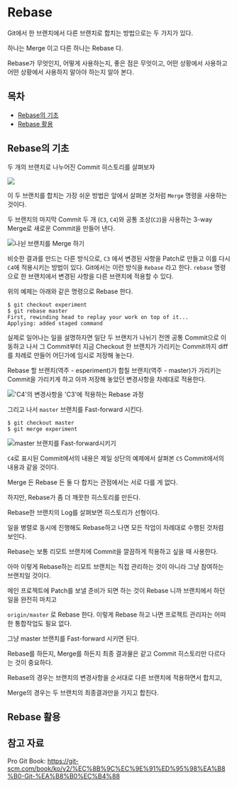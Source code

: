 # Rebase

Git에서 한 브랜치에서 다른 브랜치로 합치는 방법으로는 두 가지가 있다.

하나는 Merge 이고 다른 하나는 Rebase 다.

Rebase가 무엇인지, 어떻게 사용하는지, 좋은 점은 무엇이고, 어떤 상황에서 사용하고
어떤 상황에서 사용하지 말아야 하는지 알아 본다.



## 목차

- [Rebase의 기초](#rebase의-기초)
- [Rebase 활용](#rebase-활용)



## Rebase의 기초

두 개의 브랜치로 나누어진 Commit 히스토리를 살펴보자

![](https://git-scm.com/book/en/v2/images/basic-rebase-1.png)

이 두 브랜치를 합치는 가장 쉬운 방법은 앞에서 살펴본 것처럼 ``Merge`` 명령을 사용하는 것이다.

두 브랜치의 마지막 Commit 두 개 (``C3``, ``C4``)와 공통 조상(``C2``)을 사용하는
3-way Merge로 새로운 Commit을 만들어 낸다.

![나뉜 브랜치를 Merge 하기](https://git-scm.com/book/en/v2/images/basic-rebase-2.png)

비슷한 결과를 만드는 다른 방식으로, ``C3`` 에서 변경된 사항을 Patch로 만들고 이를 다시 ``C4``에 적용시키는 방법이 있다. Git에서는 이런 방식을 ``Rebase`` 라고 한다. ``rebase`` 명령으로 한 브랜치에서 변경된 사항을 다른 브랜치에 적용할 수 있다.

위의 예제는 아래와 같은 명령으로 Rebase 한다.

```
$ git checkout experiment
$ git rebase master
First, rewinding head to replay your work on top of it...
Applying: added staged command
```

실제로 일어나는 일을 설명하자면 일단 두 브랜치가 나뉘기 전엔 공통 Commit으로 이동하고 나서 그 Commit부터 지금 Checkout 한 브랜치가 가리키는 Commit까지 diff를 차례로 만들어 어딘가에 임시로 저장해 놓는다.

Rebase 할 브랜치(역주 - esperiment)가 합칠 브랜치(역주 - master)가 가리키는 Commit을 가리키게 하고 아까 저장해 놓았던 변경사항을 차례대로 적용한다.

!['C4'의 변경사항을 'C3'에 적용하는 Rebase 과정](https://git-scm.com/book/en/v2/images/basic-rebase-3.png)

그리고 나서 ``master`` 브랜치를 Fast-forward 시킨다.

```
$ git checkout master
$ git merge experiment
```



![master 브랜치를 Fast-forward시키기](https://git-scm.com/book/en/v2/images/basic-rebase-4.png)

``C4``로 표시된 Commit에서의 내용은 제일 상단의 예제에서 살펴본 ``C5`` Commit에서의 내용과 같을 것이다.

Merge 든 Rebase 든 둘 다 합치는 관점에서는 서로 다를 게 없다.

하지만, Rebase가 좀 더 깨끗한 히스토리를 만든다.

Rebase한 브랜치의 Log를 살펴보면 히스토리가 선형이다.

일을 병렬로 동시에 진행해도 Rebase하고 나면 모든 작업이 차례대로 수행된 것처럼 보인다.



Rebase는 보통 리모트 브랜치에 Commit을 깔끔하게 적용하고 싶을 때 사용한다.

아마 이렇게 Rebase하는 리모트 브랜치는 직접 관리하는 것이 아니라 그냥 참여하는 브랜치일 것이다.

메인 프로젝트에 Patch를 보낼 준비가 되면 하는 것이 Rebase 니까 브랜치에서 하던 일을 완전히 마치고

``origin/master`` 로 Rebase 한다. 이렇게 Rebase 하고 나면 프로젝트 관리자는 어떠한 통합작업도 필요 없다.

그냥 master 브랜치를 Fast-forward 시키면 된다.



Rebase를 하든지, Merge를 하든지 최종 결과물은 같고 Commit 히스토리만 다르다는 것이 중요하다.

Rebase의 경우는 브랜치의 변경사항을 순서대로 다른 브랜치에 적용하면서 합치고,

Merge의 경우는 두 브랜치의 최종결과만을 가지고 합친다.



## Rebase 활용







## 참고 자료

Pro Git Book: https://git-scm.com/book/ko/v2/%EC%8B%9C%EC%9E%91%ED%95%98%EA%B8%B0-Git-%EA%B8%B0%EC%B4%88

